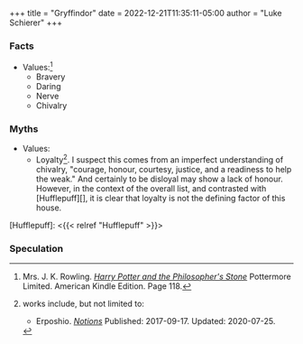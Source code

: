 +++
title = "Gryffindor"
date = 2022-12-21T11:35:11-05:00
author = "Luke Schierer"
+++

### Facts

* Values:[^221221-1] 
  * Bravery
  * Daring
  * Nerve
  * Chivalry

[^221221-1]: Mrs. J. K. Rowling. _[Harry Potter and the Philosopher's Stone][]_
    Pottermore Limited. American Kindle Edition. Page 118. 

[Harry Potter and the Philosopher's Stone]: <https://www.librarything.com/work/5403381/book/225886281>

### Myths

* Values:
  * Loyalty[^221221-2].  I suspect this comes from an imperfect understanding
    of chivalry, "courage, honour, courtesy, justice, and a readiness to help
    the weak."  And certainly to be disloyal may show a lack of honour.
    However, in the context of the overall list, and contrasted with
    [Hufflepuff][], it is clear that loyalty is not the defining factor of this
    house.

[Hufflepuff]: <{{< relref "Hufflepuff" >}}>

[^221221-2]: works include, but not limited to:
    * Erposhio. _[Notions](https://www.fanfiction.net/s/12670758)_
      Published: 2017-09-17. Updated: 2020-07-25. 

### Speculation
